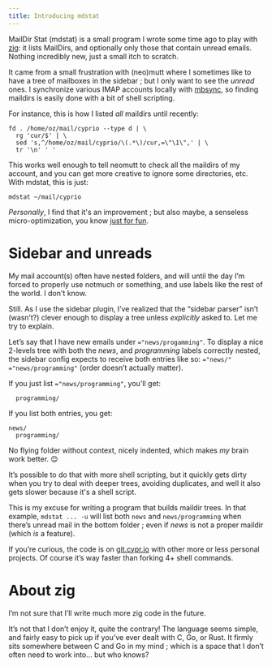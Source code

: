 ```yaml
---
title: Introducing mdstat
---
```


MailDir Stat (mdstat) is a small program I wrote some time ago to play
with [zig](https://ziglang.org/): it lists MailDirs, and optionally only
those that contain unread emails. Nothing incredibly new, just a small
itch to scratch.

It came from a small frustration with (neo)mutt where I sometimes like
to have a tree of mailboxes in the sidebar ; but I only want to see the
*unread* ones. I synchronize various IMAP accounts locally with
[mbsync](https://isync.sourceforge.io/), so finding maildirs is easily
done with a bit of shell scripting.

For instance, this is how I listed *all* maildirs until recently:

```
fd . /home/oz/mail/cyprio --type d | \
  rg 'cur/$' | \
  sed 's,^/home/oz/mail/cyprio/\(.*\)/cur,=\"\1\",' | \
  tr '\n' ' '
```

This works well enough to tell neomutt to check all the maildirs of my
account, and you can get more creative to ignore some directories, etc.
With mdstat, this is just:

```
mdstat ~/mail/cyprio
```

*Personally*, I find that it's an improvement ; but also maybe, a
senseless micro-optimization, you know [just for
fun](https://justforfunnoreally.dev/).

# Sidebar and unreads

My mail account(s) often have nested folders, and will until the day
I&rsquo;m forced to properly use notmuch or something, and use labels
like the rest of the world. I don't know.

Still. As I use the sidebar plugin, I&rsquo;ve realized that the
&ldquo;sidebar parser&rdquo; isn&rsquo;t (wasn&rsquo;t?)  clever enough
to display a tree unless *explicitly* asked to. Let me try to explain.

Let&rsquo;s say that I have new emails under `="news/progamming"`. To
display a nice 2-levels tree with both the *news*, and *programming*
labels correctly nested, the sidebar config expects to receive both
entries like so: `="news/" ="news/programming"` (order doesn&rsquo;t
actually matter).

If you just list `="news/programming"`, you'll get:

```
  programming/
```

If you list both entries, you get:

```
news/
  programming/
```

No flying folder without context, nicely indented, which makes *my*
brain work better. 😌

It&rsquo;s possible to do that with more shell scripting, but it quickly
gets dirty when you try to deal with deeper trees, avoiding duplicates,
and well it also gets slower because it's a shell script.

This is my excuse for writing a program that builds maildir trees. In
that example, `mdstat ... -u` will list both `news` and
`news/programming` when there&rsquo;s unread mail in the bottom folder ;
even if *news* is not a proper maildir (which *is* a feature).

If you&rsquo;re curious, the code is on
[git.cypr.io](https://git.cypr.io/oz/mdstat) with other more or less
personal projects. Of course it&rsquo;s way faster than forking 4+ shell
commands.

# About zig

I&rsquo;m not sure that I&rsquo;ll write much more zig code in the
future.

It&rsquo;s not that I don&rsquo;t enjoy it, quite the contrary! The
language seems simple, and fairly easy to pick up if you&rsquo;ve ever
dealt with C, Go, or Rust. It firmly sits somewhere between C and Go in
my mind ; which is a space that I don&rsquo;t often need to work
into&#x2026; but who knows?
